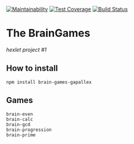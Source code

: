[![Maintainability](https://api.codeclimate.com/v1/badges/f41f7e9a676743fe68cb/maintainability)](https://codeclimate.com/github/gapallex/project-lvl1-s438/maintainability)
[![Test Coverage](https://api.codeclimate.com/v1/badges/f41f7e9a676743fe68cb/test_coverage)](https://codeclimate.com/github/gapallex/project-lvl1-s438/test_coverage)
[![Build Status](https://travis-ci.com/gapallex/project-lvl1-s438.svg?branch=master)](https://travis-ci.com/gapallex/project-lvl1-s438)

# The BrainGames
*hexlet project #1*

## How to install
    npm install brain-games-gapallex
    
## Games
    brain-even
    brain-calc
    brain-gcd
    brain-progression
    brain-prime
